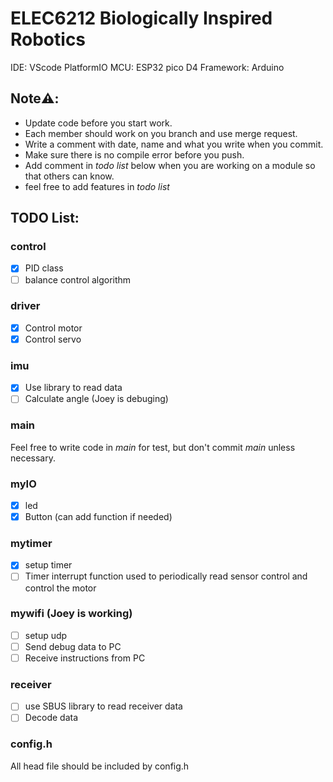# ELEC6212 Biologically Inspired Robotics

IDE: VScode PlatformIO
MCU: ESP32 pico D4
Framework: Arduino



## Note⚠️:

- Update code before you start work.
- Each member should work on you branch and use merge request.
- Write a comment with date, name and what you write when you commit.
- Make sure there is no compile error before you push.
- Add comment in *todo list* below when you are working on a module so that others can know.
- feel free to add features in *todo list*



## TODO List:

### control

- [x] PID class
- [ ] balance control algorithm

### driver

- [x] Control motor
- [x] Control servo

### imu

- [x] Use library to read data
- [ ] Calculate angle (Joey is debuging)

### main

Feel free to write code in *main* for test, but don't commit *main* unless necessary.

### myIO

- [x] led
- [x] Button (can add function if needed)

### mytimer

- [x] setup timer
- [ ] Timer interrupt function used to periodically read sensor control and control the motor

### mywifi (Joey is working)

- [ ] setup udp
- [ ] Send debug data to PC
- [ ] Receive instructions from PC

### receiver

- [ ] use SBUS library to read receiver data
- [ ] Decode data

### config.h

All head file should be included by config.h